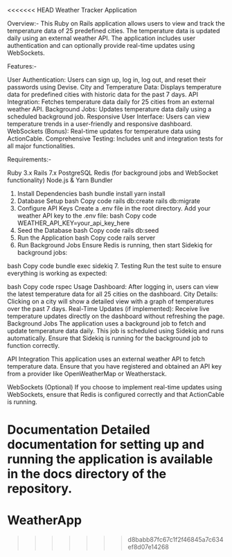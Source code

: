 <<<<<<< HEAD
Weather Tracker Application

Overview:-
This Ruby on Rails application allows users to view and track the temperature data of 25 predefined cities. The temperature data is updated daily using an external weather API. The application includes user authentication and can optionally provide real-time updates using WebSockets.

Features:-

User Authentication: Users can sign up, log in, log out, and reset their passwords using Devise.
City and Temperature Data: Displays temperature data for predefined cities with historic data for the past 7 days.
API Integration: Fetches temperature data daily for 25 cities from an external weather API.
Background Jobs: Updates temperature data daily using a scheduled background job.
Responsive User Interface: Users can view temperature trends in a user-friendly and responsive dashboard.
WebSockets (Bonus): Real-time updates for temperature data using ActionCable.
Comprehensive Testing: Includes unit and integration tests for all major functionalities.

Requirements:-

Ruby 3.x
Rails 7.x
PostgreSQL
Redis (for background jobs and WebSocket functionality)
Node.js & Yarn
Bundler
1. Install Dependencies
bash
bundle install
yarn install
2. Database Setup
bash
Copy code
rails db:create
rails db:migrate
3. Configure API Keys
Create a .env file in the root directory.
Add your weather API key to the .env file:
bash
Copy code
WEATHER_API_KEY=your_api_key_here
4. Seed the Database
bash
Copy code
rails db:seed
5. Run the Application
bash
Copy code
rails server
6. Run Background Jobs
Ensure Redis is running, then start Sidekiq for background jobs:

bash
Copy code
bundle exec sidekiq
7. Testing
Run the test suite to ensure everything is working as expected:

bash
Copy code
rspec
Usage
Dashboard: After logging in, users can view the latest temperature data for all 25 cities on the dashboard.
City Details: Clicking on a city will show a detailed view with a graph of temperatures over the past 7 days.
Real-Time Updates (if implemented): Receive live temperature updates directly on the dashboard without refreshing the page.
Background Jobs
The application uses a background job to fetch and update temperature data daily. This job is scheduled using Sidekiq and runs automatically. Ensure that Sidekiq is running for the background job to function correctly.

API Integration
This application uses an external weather API to fetch temperature data. Ensure that you have registered and obtained an API key from a provider like OpenWeatherMap or Weatherstack.

WebSockets (Optional)
If you choose to implement real-time updates using WebSockets, ensure that Redis is configured correctly and that ActionCable is running.

Documentation
Detailed documentation for setting up and running the application is available in the docs directory of the repository.
=======
# WeatherApp
>>>>>>> d8babb87fc67c1f2f46845a7c634ef8d07e14268
